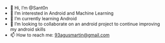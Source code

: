 - 👋 Hi, I’m @Sant0n
- 👀 I’m interested in Android and Machine Learning
- 🌱 I’m currently learning Android
- 💞️ I’m looking to collaborate on an android project to continue improving my android skills
- 📫 How to reach me: 93agusmartin@gmail.com

<!---
Sant0n/Sant0n is a ✨ special ✨ repository because its `README.md` (this file) appears on your GitHub profile.
You can click the Preview link to take a look at your changes.
--->
